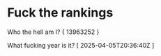 # Fuck the rankings

Who the hell am I?
{ 13963252 }

What fucking year is it?
[ 2025-04-05T20:36:40Z ]
